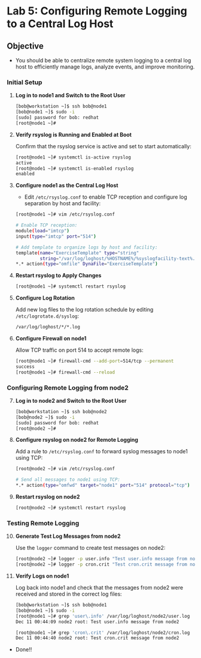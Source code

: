 
# Lab 5: Configuring Remote Logging to a Central Log Host

## Objective

- You should be able to centralize remote system logging to a central log host to efficiently manage logs, analyze events, and improve monitoring.

### Initial Setup

1. **Log in to node1 and Switch to the Root User**

   ```bash
   [bob@workstation ~]$ ssh bob@node1
   [bob@node1 ~]$ sudo -i
   [sudo] password for bob: redhat
   [root@node1 ~]#
   ```

2. **Verify rsyslog is Running and Enabled at Boot**

   Confirm that the rsyslog service is active and set to start automatically:

   ```bash
   [root@node1 ~]# systemctl is-active rsyslog
   active
   [root@node1 ~]# systemctl is-enabled rsyslog
   enabled
   ```

3. **Configure node1 as the Central Log Host**

   - Edit `/etc/rsyslog.conf` to enable TCP reception and configure log separation by host and facility:

   ```bash
   [root@node1 ~]# vim /etc/rsyslog.conf
   
   # Enable TCP reception:
   module(load="imtcp")
   input(type="imtcp" port="514")
   
   # Add template to organize logs by host and facility:
   template(name="ExerciseTemplate" type="string"
            string="/var/log/loghost/%HOSTNAME%/%syslogfacility-text%.log")
   *.* action(type="omfile" DynaFile="ExerciseTemplate")
   ```

4. **Restart rsyslog to Apply Changes**

   ```bash
   [root@node1 ~]# systemctl restart rsyslog
   ```

5. **Configure Log Rotation**

   Add new log files to the log rotation schedule by editing `/etc/logrotate.d/syslog`:

   ```bash
   /var/log/loghost/*/*.log
   ```

6. **Configure Firewall on node1**

   Allow TCP traffic on port 514 to accept remote logs:

   ```bash
   [root@node1 ~]# firewall-cmd --add-port=514/tcp --permanent
   success
   [root@node1 ~]# firewall-cmd --reload
   ```

### Configuring Remote Logging from node2

7. **Log in to node2 and Switch to the Root User**

   ```bash
   [bob@workstation ~]$ ssh bob@node2
   [bob@node2 ~]$ sudo -i
   [sudo] password for bob: redhat
   [root@node2 ~]#
   ```

8. **Configure rsyslog on node2 for Remote Logging**

   Add a rule to `/etc/rsyslog.conf` to forward syslog messages to node1 using TCP:

   ```bash
   [root@node2 ~]# vim /etc/rsyslog.conf
   
   # Send all messages to node1 using TCP:
   *.* action(type="omfwd" target="node1" port="514" protocol="tcp")
   ```

9. **Restart rsyslog on node2**

   ```bash
   [root@node2 ~]# systemctl restart rsyslog
   ```

### Testing Remote Logging

10. **Generate Test Log Messages from node2**

    Use the `logger` command to create test messages on node2:

    ```bash
    [root@node2 ~]# logger -p user.info "Test user.info message from node2"
    [root@node2 ~]# logger -p cron.crit "Test cron.crit message from node2"
    ```

11. **Verify Logs on node1**

    Log back into node1 and check that the messages from node2 were received and stored in the correct log files:

    ```bash
    [bob@workstation ~]$ ssh bob@node1
    [bob@node1 ~]$ sudo -i
    [root@node1 ~]# grep 'user\.info' /var/log/loghost/node2/user.log
    Dec 11 00:44:09 node2 root: Test user.info message from node2
    
    [root@node1 ~]# grep 'cron\.crit' /var/log/loghost/node2/cron.log
    Dec 11 00:44:40 node2 root: Test cron.crit message from node2
    ```

* Done!!
